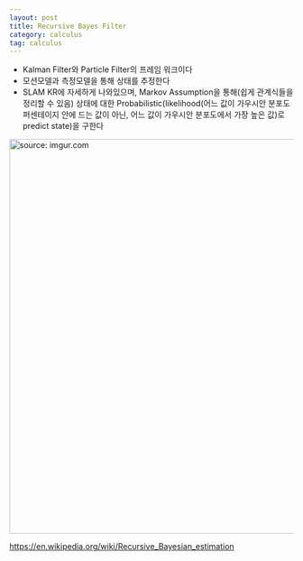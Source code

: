 ```yaml
---
layout: post
title: Recursive Bayes Filter
category: calculus
tag: calculus
---
```


- Kalman Filter와 Particle Filter의 프레임 워크이다
- 모션모델과 측정모델을 통해 상태를 추정한다
- SLAM KR에 자세하게 나와있으며, Markov Assumption을 통해(쉽게 관계식들을 정리할 수 있음) 상태에 대한 Probabilistic(likelihood(어느 값이 가우시안 분포도 퍼센테이지 안에 드는 값이 아닌, 어느 값이 가우시안 분포도에서 가장 높은 값)로 predict state)을 구한다



<a href="https://postimg.cc/56sjdzSX"><img src="https://i.postimg.cc/qvTKKXtx/Screen-Shot-2021-03-15-at-11-53-23-AM.png" width="700px" title="source: imgur.com" /><a>


https://en.wikipedia.org/wiki/Recursive_Bayesian_estimation
